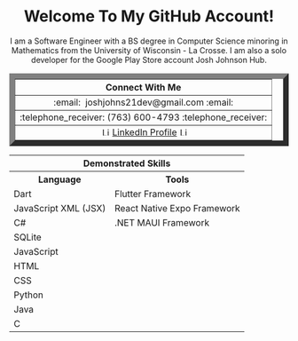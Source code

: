 <h1 align='center'>Welcome To My GitHub Account!</h1>

<div align='center'>

<p>I am a Software Engineer with a BS degree in Computer Science minoring in Mathematics from the University of Wisconsin - La Crosse. I am also a solo developer for the Google Play Store account Josh Johnson Hub.</p>
 
<table border='10'>
 <tr>
    <th>Connect With Me</th>
 </tr>
 <tr>
    <td align='center'>:email: &nbsp;joshjohns21dev@gmail.com :email:</td>
 </tr>
 <tr>
  <td align='center'>:telephone_receiver: (763) 600-4793 :telephone_receiver:</td>
 </tr>
 <tr>
  <td align='center'>&nbsp;<image src="https://upload.wikimedia.org/wikipedia/commons/thumb/c/ca/LinkedIn_logo_initials.png/640px-LinkedIn_logo_initials.png" alt="LinkedIn logo" width="15" height="15" />&nbsp;<a href='https://www.linkedin.com/in/josh-johnson/'>LinkedIn Profile</a> <image src="https://upload.wikimedia.org/wikipedia/commons/thumb/c/ca/LinkedIn_logo_initials.png/640px-LinkedIn_logo_initials.png" alt="LinkedIn logo" width="15" height="15" /></td>
 </tr>
</table>

<table>
 <tr>
  <th colspan='2' size='50'>Demonstrated Skills</th>
 </tr>
 <tr>
  <th>Language</th>
  <th>Tools</th>
 </tr>
 <tr>
  <td>Dart</td>
  <td>Flutter Framework</td>
 </tr>
 <tr>
  <td>JavaScript XML (JSX)</td>
  <td>React Native Expo Framework</td>
 </tr>
 <tr>
  <td>C#</td>
  <td>.NET MAUI Framework</td>
 </tr>
 <tr>
  <td>SQLite</td>
 </tr>
 <tr>
  <td>JavaScript</td>
 </tr>
 <tr>
  <td>HTML</td>
 </tr>
 <tr>
  <td>CSS</td>
 </tr>
 <tr>
  <td>Python</td>
 </tr>
 <tr>
  <td>Java</td>
 </tr>
 <tr>
  <td>C</td>
 </tr>
</table>

</div>


<!--
Here are some ideas to get you started:

- 🔭 I’m currently working on ...
- 🌱 I’m currently learning ...
- 👯 I’m looking to collaborate on ...
- 🤔 I’m looking for help with ...
- 💬 Ask me about ...
- 📫 How to reach me: ...
- 😄 Pronouns: ...
- ⚡ Fun fact: ...
-->

